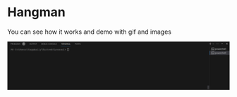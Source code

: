 # Hangman
You can see how it works and demo with gif and images


![Tux, the Linux mascot](/assets/Animation.gif)
